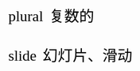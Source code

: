 <font style="font-size: 30px; color: black; font-family: 微软雅黑; white-space: pre-wrap; line-height: 10px; word-spacing: 5px; word-break: normal">

plural 复数的

slide 幻灯片、滑动

</font>
